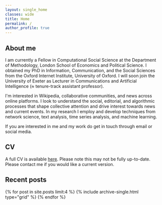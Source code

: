 ```yaml
---
layout: single_home
classes: wide
title: Home
permalink: /
author_profile: true
---
```


## About me
I am currently a Fellow in Computational Social Science at the Department of Methodology, London School of Economics and Political Science. I obtained my PhD in Information, Communication, and the Social Sciences from the Oxford Internet Institute, University of Oxford. I will soon join the University of Exeter as Lecturer in Communications and Artificial Intelligence (≈ tenure-track assistant professor).

I'm interested in Wikipedia, collaborative communities, and news across online platforms. I look to understand the social, editorial, and algorithmic processes that shape collective attention and drive interest towards news and current events. In my research I employ and develop techniques from network science, text analysis, time series analysis, and machine learning.

If you are interested in me and my work do get in touch through email or social media.

## CV
A full CV is available [here](assets/files/CV_Patrick_Gildersleve.pdf). Please note this may not be fully up-to-date. Please contact me if you would like a current version.

## Recent posts

<div class="grid__wrapper">
  {% for post in site.posts limit:4 %}
    {% include archive-single.html type="grid" %}
  {% endfor %}
</div>